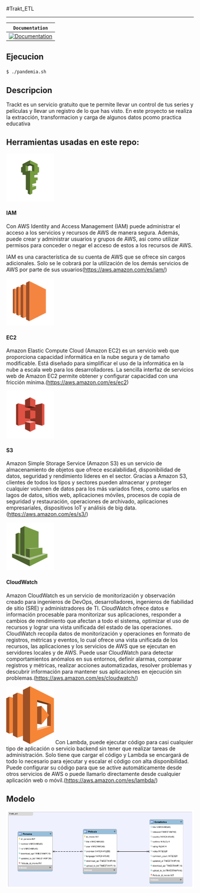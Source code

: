 #Trakt_ETL

-----------------


| **`Documentation`** |
|-----------------|
| [![Documentation](https://img.shields.io/badge/api-reference-blue.svg)](https://trakt.docs.apiary.io/#reference) |


## Ejecucion



#### 
```shell
$ ./pandemia.sh
```

## Descripcion
Trackt es un servicio gratuito que te permite llevar un control de tus series y películas y llevar un registro de lo que has visto.
En este proyecto se realiza la extracción, transformacion y carga de algunos datos pcomo practica educativa

## Herramientas usadas en este repo:

![iam](/images/iam.png)
#### IAM
Con AWS Identity and Access Management (IAM) puede administrar el acceso a los servicios y recursos de AWS de manera segura. Además, puede crear y administrar usuarios y grupos de AWS, así como utilizar permisos para conceder o negar el acceso de estos a los recursos de AWS.

IAM es una característica de su cuenta de AWS que se ofrece sin cargos adicionales. Solo se le cobrará por la utilización de los demás servicios de AWS por parte de sus usuarios(https://aws.amazon.com/es/iam/)

![ec2](/images/ec2.png)
#### EC2
Amazon Elastic Compute Cloud (Amazon EC2) es un servicio web que proporciona capacidad informática en la nube segura y de tamaño modificable. Está diseñado para simplificar el uso de la informática en la nube a escala web para los desarrolladores. La sencilla interfaz de servicios web de Amazon EC2 permite obtener y configurar capacidad con una fricción mínima.(https://aws.amazon.com/es/ec2)


![s3](/images/s3.png)
#### S3
Amazon Simple Storage Service (Amazon S3) es un servicio de almacenamiento de objetos que ofrece escalabilidad, disponibilidad de datos, seguridad y rendimiento líderes en el sector. Gracias a Amazon S3, clientes de todos los tipos y sectores pueden almacenar y proteger cualquier volumen de datos para los más variados fines, como usarlos en lagos de datos, sitios web, aplicaciones móviles, procesos de copia de seguridad y restauración, operaciones de archivado, aplicaciones empresariales, dispositivos IoT y análisis de big data.(https://aws.amazon.com/es/s3/) 

![cloudwatch](/images/cw.png)
#### CloudWatch
Amazon CloudWatch es un servicio de monitorización y observación creado para ingenieros de DevOps, desarrolladores, ingenieros de fiabilidad de sitio (SRE) y administradores de TI. CloudWatch ofrece datos e información procesable para monitorizar sus aplicaciones, responder a cambios de rendimiento que afectan a todo el sistema, optimizar el uso de recursos y lograr una vista unificada del estado de las operaciones. CloudWatch recopila datos de monitorización y operaciones en formato de registros, métricas y eventos, lo cual ofrece una vista unificada de los recursos, las aplicaciones y los servicios de AWS que se ejecutan en servidores locales y de AWS. Puede usar CloudWatch para detectar comportamientos anómalos en sus entornos, definir alarmas, comparar registros y métricas, realizar acciones automatizadas, resolver problemas y descubrir información para mantener sus aplicaciones
en ejecución sin problemas.(https://aws.amazon.com/es/cloudwatch/)


![lambda](/images/aws-lambda.png)
Con Lambda, puede ejecutar código para casi cualquier tipo de aplicación o servicio backend sin tener que realizar tareas de administración. Solo tiene que cargar el código y Lambda se encargará de todo lo necesario para ejecutar y escalar el código con alta disponibilidad. Puede configurar su código para que se active automáticamente desde otros servicios de AWS o puede llamarlo directamente desde cualquier aplicación web o móvil.(https://aws.amazon.com/es/lambda/)


## Modelo
![Base de Datos](/images/trakt_model.png)
